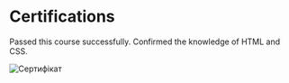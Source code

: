 # Certifications

Passed this course successfully. Confirmed the knowledge of HTML and CSS. 

![Сертифікат](https://github.com/Webbb3/freeCodeCamp/image.png)